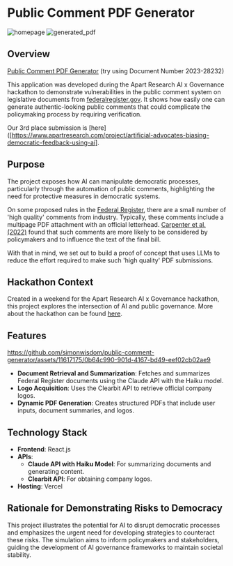 # Public Comment PDF Generator

![homepage](https://github.com/simonwisdom/public-comment-generator/assets/11617175/f855f257-a776-42f6-81f6-37d824fa003f)
![generated_pdf](https://github.com/simonwisdom/public-comment-generator/assets/11617175/15d4742e-0138-4229-8228-a3dfb77e0a95)

## Overview
[Public Comment PDF Generator](https://public-comment-generator-roan.vercel.app/) (try using Document Number 2023-28232)

This application was developed during the Apart Research AI x Governance hackathon to demonstrate vulnerabilities in the public comment system on legislative documents from [federalregister.gov](http://www.federalregister.gov). It shows how easily one can generate authentic-looking public comments that could complicate the policymaking process by requiring verification.

Our 3rd place submission is [here]([https://www.apartresearch.com/project/artificial-advocates-biasing-democratic-feedback-using-ai].

## Purpose
The project exposes how AI can manipulate democratic processes, particularly through the automation of public comments, highlighting the need for protective measures in democratic systems.

On some proposed rules in the [Federal Register](http://www.federalregister.gov), there are a small number of 'high quality' comments from industry. Typically, these comments include a multipage PDF attachment with an official letterhead. [Carpenter et al. (2022)](https://judgelord.github.io/research/finreg/) found that such comments are more likely to be considered by policymakers and to influence the text of the final bill. 

With that in mind, we set out to build a proof of concept that uses LLMs to reduce the effort required to make such 'high quality' PDF submissions.

## Hackathon Context
Created in a weekend for the Apart Research AI x Governance hackathon, this project explores the intersection of AI and public governance. More about the hackathon can be found [here](https://www.apartresearch.com/post/join-ai-democracy).

## Features
https://github.com/simonwisdom/public-comment-generator/assets/11617175/0b64c990-901d-4167-bd49-eef02cb02ae9
- **Document Retrieval and Summarization**: Fetches and summarizes Federal Register documents using the Claude API with the Haiku model.
- **Logo Acquisition**: Uses the Clearbit API to retrieve official company logos.
- **Dynamic PDF Generation**: Creates structured PDFs that include user inputs, document summaries, and logos.

## Technology Stack
- **Frontend**: React.js
- **APIs**:
  - **Claude API with Haiku Model**: For summarizing documents and generating content.
  - **Clearbit API**: For obtaining company logos.
- **Hosting**: Vercel

## Rationale for Demonstrating Risks to Democracy
This project illustrates the potential for AI to disrupt democratic processes and emphasizes the urgent need for developing strategies to counteract these risks. The simulation aims to inform policymakers and stakeholders, guiding the development of AI governance frameworks to maintain societal stability.
